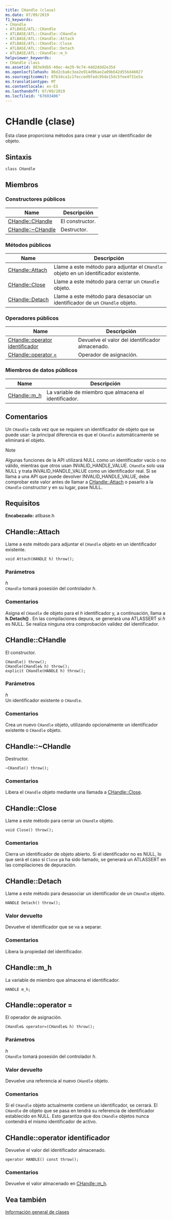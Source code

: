 ```yaml
---
title: CHandle (clase)
ms.date: 07/09/2019
f1_keywords:
- CHandle
- ATLBASE/ATL::CHandle
- ATLBASE/ATL::CHandle::CHandle
- ATLBASE/ATL::CHandle::Attach
- ATLBASE/ATL::CHandle::Close
- ATLBASE/ATL::CHandle::Detach
- ATLBASE/ATL::CHandle::m_h
helpviewer_keywords:
- CHandle class
ms.assetid: 883e9db5-40ec-4e29-9c74-4dd2ddd2e35d
ms.openlocfilehash: 86d2cba6c3ee2e914d96ae2a09b642d556d46027
ms.sourcegitcommit: 07b34ca1c1fecced9fadc95de15dc5fee4f31e5a
ms.translationtype: MT
ms.contentlocale: es-ES
ms.lasthandoff: 07/09/2019
ms.locfileid: "67693406"
---
```

# <a name="chandle-class"></a>CHandle (clase)

Esta clase proporciona métodos para crear y usar un identificador de objeto.

## <a name="syntax"></a>Sintaxis

```
class CHandle
```

## <a name="members"></a>Miembros

### <a name="public-constructors"></a>Constructores públicos

|Name|Descripción|
|----------|-----------------|
|[CHandle::CHandle](#chandle)|El constructor.|
|[CHandle::~CHandle](#dtor)|Destructor.|

### <a name="public-methods"></a>Métodos públicos

|Name|Descripción|
|----------|-----------------|
|[CHandle::Attach](#attach)|Llame a este método para adjuntar el `CHandle` objeto en un identificador existente.|
|[CHandle::Close](#close)|Llame a este método para cerrar un `CHandle` objeto.|
|[CHandle::Detach](#detach)|Llame a este método para desasociar un identificador de un `CHandle` objeto.|

### <a name="public-operators"></a>Operadores públicos

|Name|Descripción|
|----------|-----------------|
|[CHandle::operator identificador](#operator_handle)|Devuelve el valor del identificador almacenado.|
|[CHandle::operator =](#operator_eq)|Operador de asignación.|

### <a name="public-data-members"></a>Miembros de datos públicos

|Name|Descripción|
|----------|-----------------|
|[CHandle::m_h](#m_h)|La variable de miembro que almacena el identificador.|

## <a name="remarks"></a>Comentarios

Un `CHandle` cada vez que se requiere un identificador de objeto que se puede usar: la principal diferencia es que el `CHandle` automáticamente se eliminará el objeto.

> [!NOTE]
>  Algunas funciones de la API utilizará NULL como un identificador vacío o no válido, mientras que otros usan INVALID_HANDLE_VALUE. `CHandle` solo usa NULL y trata INVALID_HANDLE_VALUE como un identificador real. Si se llama a una API que puede devolver INVALID_HANDLE_VALUE, debe comprobar este valor antes de llamar a [CHandle::Attach](#attach) o pasarlo a la `CHandle` constructor y en su lugar, pase NULL.

## <a name="requirements"></a>Requisitos

**Encabezado:** atlbase.h

##  <a name="attach"></a>  CHandle::Attach

Llame a este método para adjuntar el `CHandle` objeto en un identificador existente.

```
void Attach(HANDLE h) throw();
```

### <a name="parameters"></a>Parámetros

*h*<br/>
`CHandle` tomará posesión del controlador *h*.

### <a name="remarks"></a>Comentarios

Asigna el `CHandle` de objeto para el *h* identificador y, a continuación, llama a **h.Detach()** . En las compilaciones depura, se generará una ATLASSERT si *h* es NULL. Se realiza ninguna otra comprobación validez del identificador.

##  <a name="chandle"></a>  CHandle::CHandle

El constructor.

```
CHandle() throw();
CHandle(CHandle& h) throw();
explicit CHandle(HANDLE h) throw();
```

### <a name="parameters"></a>Parámetros

*h*<br/>
Un identificador existente o `CHandle`.

### <a name="remarks"></a>Comentarios

Crea un nuevo `CHandle` objeto, utilizando opcionalmente un identificador existente o `CHandle` objeto.

##  <a name="dtor"></a>  CHandle::~CHandle

Destructor.

```
~CHandle() throw();
```

### <a name="remarks"></a>Comentarios

Libera el `CHandle` objeto mediante una llamada a [CHandle::Close](#close).

##  <a name="close"></a>  CHandle::Close

Llame a este método para cerrar un `CHandle` objeto.

```
void Close() throw();
```

### <a name="remarks"></a>Comentarios

Cierra un identificador de objeto abierto. Si el identificador no es NULL, lo que será el caso si `Close` ya ha sido llamado, se generará un ATLASSERT en las compilaciones de depuración.

##  <a name="detach"></a>  CHandle::Detach

Llame a este método para desasociar un identificador de un `CHandle` objeto.

```
HANDLE Detach() throw();
```

### <a name="return-value"></a>Valor devuelto

Devuelve el identificador que se va a separar.

### <a name="remarks"></a>Comentarios

Libera la propiedad del identificador.

##  <a name="m_h"></a>  CHandle::m_h

La variable de miembro que almacena el identificador.

```
HANDLE m_h;
```

##  <a name="operator_eq"></a>  CHandle::operator =

El operador de asignación.

```
CHandle& operator=(CHandle& h) throw();
```

### <a name="parameters"></a>Parámetros

*h*<br/>
`CHandle` tomará posesión del controlador *h*.

### <a name="return-value"></a>Valor devuelto

Devuelve una referencia al nuevo `CHandle` objeto.

### <a name="remarks"></a>Comentarios

Si el `CHandle` objeto actualmente contiene un identificador, se cerrará. El `CHandle` de objeto que se pasa en tendrá su referencia de identificador establecido en NULL. Esto garantiza que dos `CHandle` objetos nunca contendrá el mismo identificador de activo.

##  <a name="operator_handle"></a>  CHandle::operator identificador

Devuelve el valor del identificador almacenado.

```
operator HANDLE() const throw();
```

### <a name="remarks"></a>Comentarios

Devuelve el valor almacenado en [CHandle::m_h](#m_h).

## <a name="see-also"></a>Vea también

[Información general de clases](../../atl/atl-class-overview.md)
